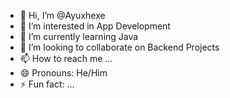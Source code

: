 - 👋 Hi, I’m @Ayuxhexe
- 👀 I’m interested in App Development
- 🌱 I’m currently learning Java
- 💞️ I’m looking to collaborate on Backend Projects
- 📫 How to reach me ...
- 😄 Pronouns: He/Him
- ⚡ Fun fact: ...

<!---
Ayuxhexe/Ayuxhexe is a ✨ special ✨ repository because its `README.md` (this file) appears on your GitHub profile.
You can click the Preview link to take a look at your changes.
--->
